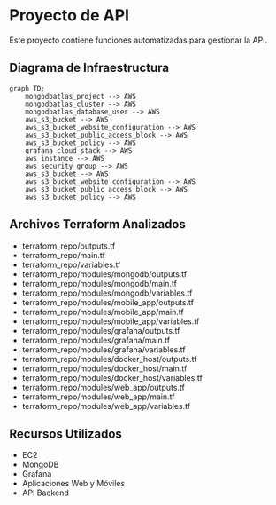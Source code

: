 # Proyecto de API

Este proyecto contiene funciones automatizadas para gestionar la API.

## Diagrama de Infraestructura
```mermaid
graph TD;
    mongodbatlas_project --> AWS
    mongodbatlas_cluster --> AWS
    mongodbatlas_database_user --> AWS
    aws_s3_bucket --> AWS
    aws_s3_bucket_website_configuration --> AWS
    aws_s3_bucket_public_access_block --> AWS
    aws_s3_bucket_policy --> AWS
    grafana_cloud_stack --> AWS
    aws_instance --> AWS
    aws_security_group --> AWS
    aws_s3_bucket --> AWS
    aws_s3_bucket_website_configuration --> AWS
    aws_s3_bucket_public_access_block --> AWS
    aws_s3_bucket_policy --> AWS
```

## Archivos Terraform Analizados

- terraform_repo/outputs.tf
- terraform_repo/main.tf
- terraform_repo/variables.tf
- terraform_repo/modules/mongodb/outputs.tf
- terraform_repo/modules/mongodb/main.tf
- terraform_repo/modules/mongodb/variables.tf
- terraform_repo/modules/mobile_app/outputs.tf
- terraform_repo/modules/mobile_app/main.tf
- terraform_repo/modules/mobile_app/variables.tf
- terraform_repo/modules/grafana/outputs.tf
- terraform_repo/modules/grafana/main.tf
- terraform_repo/modules/grafana/variables.tf
- terraform_repo/modules/docker_host/outputs.tf
- terraform_repo/modules/docker_host/main.tf
- terraform_repo/modules/docker_host/variables.tf
- terraform_repo/modules/web_app/outputs.tf
- terraform_repo/modules/web_app/main.tf
- terraform_repo/modules/web_app/variables.tf

## Recursos Utilizados
- EC2
- MongoDB
- Grafana
- Aplicaciones Web y Móviles
- API Backend
